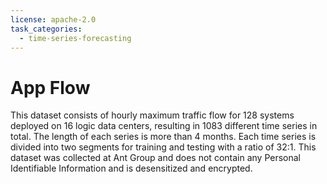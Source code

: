 ```yaml
---
license: apache-2.0
task_categories:
  - time-series-forecasting
---
```


# App Flow

This dataset consists of hourly maximum traffic flow for 128 systems deployed on 16 logic data centers, resulting in 1083 different time series in total.
The length of each series is more than 4 months. Each time series is divided into two segments for training and testing with a ratio of 32:1.
This dataset was collected at Ant Group and does not contain any Personal Identifiable Information and is desensitized and encrypted.
